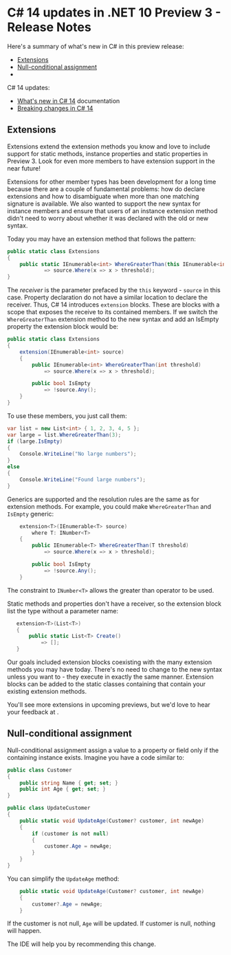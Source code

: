 # C# 14 updates in .NET 10 Preview 3 - Release Notes

Here's a summary of what's new in C# in this preview release:

- [Extensions](#extensions)
- [Null-conditional assignment](#null-conditional-assignment)
- 

C# 14 updates:

- [What's new in C# 14](https://learn.microsoft.com/dotnet/csharp/whats-new/csharp-14) documentation
- [Breaking changes in C# 14](https://learn.microsoft.com/dotnet/csharp/whats-new/breaking-changes/compiler%20breaking%20changes%20-%20dotnet%2010)

## Extensions

Extensions extend the extension methods you know and love to include support for static methods, instance properties and static properties in Preview 3. Look for even more members to have extension support in the near future!

Extensions for other member types has been development for a long time because there are a couple of fundamental problems: how do declare extensions and how to disambiguate when more than one matching signature is available. We also wanted to support the new syntax for instance members and ensure that users of an instance extension method didn't need to worry about whether it was declared with the old or new syntax.

Today you may have an extension method that follows the pattern:

```csharp
public static class Extensions
{    
    public static IEnumerable<int> WhereGreaterThan(this IEnumerable<int> source, int threshold) 
            => source.Where(x => x > threshold);
}
```

The _receiver_ is the parameter prefaced by the `this` keyword - `source` in this case. Property declaration do not have a similar location to declare the receiver. Thus, C# 14 introduces `extension` blocks. These are blocks with a scope that exposes the receive to its contained members. If we switch the `WhereGreaterThan` extension method to the new syntax and add an IsEmpty property the extension block would be:

```csharp
public static class Extensions
{  
    extension(IEnumerable<int> source) 
    {
        public IEnumerable<int> WhereGreaterThan(int threshold)
            => source.Where(x => x > threshold);

        public bool IsEmpty
            => !source.Any();
    }
}
```

To use these members, you just call them:

```csharp
var list = new List<int> { 1, 2, 3, 4, 5 };
var large = list.WhereGreaterThan(3);
if (large.IsEmpty)
{
    Console.WriteLine("No large numbers");
}
else
{
    Console.WriteLine("Found large numbers");
}
```

Generics are supported and the resolution rules are the same as for extension methods. For example, you could make `WhereGreaterThan` and `IsEmpty` generic:

```csharp
    extension<T>(IEnumerable<T> source)
        where T: INumber<T>
    {
        public IEnumerable<T> WhereGreaterThan(T threshold)
            => source.Where(x => x > threshold);

        public bool IsEmpty
            => !source.Any();
    }
```

The constraint to `INumber<T>` allows the greater than operator to be used.

Static methods and properties don't have a receiver, so the extension block list the type without a parameter name:

```csharp
   extension<T>(List<T>)
   {
       public static List<T> Create()
           => [];
   }
```

Our goals included extension blocks coexisting with the many extension methods you may have today. There's no need to change to the new syntax unless you want to - they execute in exactly the same manner. Extension blocks can be added to the static classes containing that contain your existing extension methods.

You'll see more extensions in upcoming previews, but we'd love to hear your feedback at []().

## Null-conditional assignment

Null-conditional assignment assign a value to a property or field only if the containing instance exists. Imagine you have a code similar to:

```csharp
public class Customer
{
    public string Name { get; set; }
    public int Age { get; set; }
}

public class UpdateCustomer
{
    public static void UpdateAge(Customer? customer, int newAge)
    {
        if (customer is not null)
        {
            customer.Age = newAge;
        }
    }
}
```

You can simplify the `UpdateAge` method:

```csharp
    public static void UpdateAge(Customer? customer, int newAge)
    {
        customer?.Age = newAge;
    }
```

If the customer is not null, `Age` will be updated. If customer is null, nothing will happen.

The IDE will help you by recommending this change.
